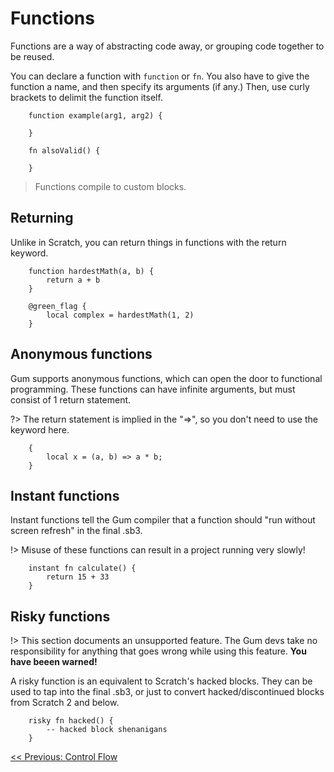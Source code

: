 # Functions

Functions are a way of abstracting code away, or grouping code together to be reused.

You can declare a function with `function` or `fn`. You also have to give the function a name, and then specify its arguments (if any.) Then, use curly brackets to delimit the function itself.

```gum
    function example(arg1, arg2) {

    }

    fn alsoValid() {

    }
```

> Functions compile to custom blocks.

## Returning

Unlike in Scratch, you can return things in functions with the return keyword.

```gum
    function hardestMath(a, b) {
        return a + b
    }

    @green_flag {
        local complex = hardestMath(1, 2)
    }
```

## Anonymous functions

Gum supports anonymous functions, which can open the door to functional programming. These functions can have infinite arguments, but must consist of 1 return statement.

?> The return statement is implied in the "=>", so you don't need to use the keyword here.

```gum
    {
        local x = (a, b) => a * b;
    }
```

## Instant functions

Instant functions tell the Gum compiler that a function should "run without screen refresh" in the final .sb3.

!> Misuse of these functions can result in a project running very slowly!

```gum
    instant fn calculate() {
        return 15 + 33
    }
```

## Risky functions

!> This section documents an unsupported feature. The Gum devs take no responsibility for anything that goes wrong while using this feature. **You have beeen warned!**

A risky function is an equivalent to Scratch's hacked blocks. They can be used to tap into the final .sb3, or just to convert hacked/discontinued blocks from Scratch 2 and below.

```gum
    risky fn hacked() {
        -- hacked block shenanigans
    }
```
[<< Previous: Control Flow](main/controlflow.md)